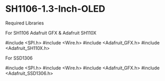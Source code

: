 # SH1106-1.3-Inch-OLED

Required Libraries

For SH1106
Adafruit GFX & Adafruit SH110X

#include <SPI.h>
#include <Wire.h>
#include <Adafruit_GFX.h>
#include <Adafruit_SH110X.h>

For SSD1306

#include <SPI.h>
#include <Wire.h>
#include <Adafruit_GFX.h>
#include <Adafruit_SSD1306.h>
